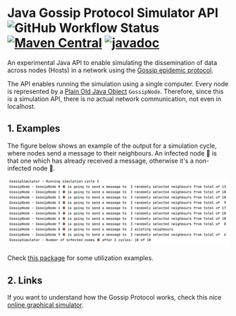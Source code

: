 # Java Gossip Protocol Simulator API ![GitHub Workflow Status](https://img.shields.io/github/workflow/status/manoelcampos/java-gossip-simulator/maven) [![Maven Central](https://img.shields.io/maven-central/v/com.manoelcampos/gossip-simulator.svg?label=Maven%20Central)](https://search.maven.org/search?q=g:%22com.manoelcampos%22%20AND%20a:%22gossip-simulator%22) [![javadoc](https://javadoc.io/badge2/com.manoelcampos/gossip-simulator/javadoc.svg)](https://javadoc.io/doc/com.manoelcampos/gossip-simulator)

An experimental Java API to enable simulating the dissemination of data
across nodes (Hosts) in a network using the [Gossip epidemic protocol](https://en.wikipedia.org/wiki/Gossip_protocol).

The API enables running the simulation using a single computer.
Every node is represented by a [Plain Old Java Object](https://en.wikipedia.org/wiki/Plain_old_Java_object) `GossipNode`.
Therefore, since this is a simulation API, there is no actual
network communication, not even in localhost.

## 1. Examples

The figure below shows an example of the output for a simulation cycle,
where nodes send a message to their neighbours.
An infected node 🐞 is that one which has already received a message,
otherwise it's a non-infected node 💚.

![Simulation Results](results.png)

Check [this package](src/main/java/com/manoelcampos/gossipsimulator/examples/) for some utilization examples.

## 2. Links

If you want to understand how the Gossip Protocol works, check this
nice [online graphical simulator](https://flopezluis.github.io/gossip-simulator/).